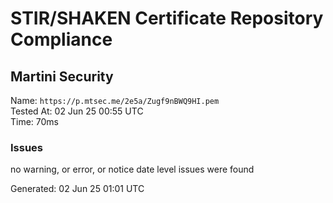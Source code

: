 # STIR/SHAKEN Certificate Repository Compliance

## Martini Security

Name: `https://p.mtsec.me/2e5a/Zugf9nBWQ9HI.pem`\
Tested At: 02 Jun 25 00:55 UTC\
Time: 70ms

### Issues

no warning, or error, or notice date level issues were found

Generated: 02 Jun 25 01:01 UTC